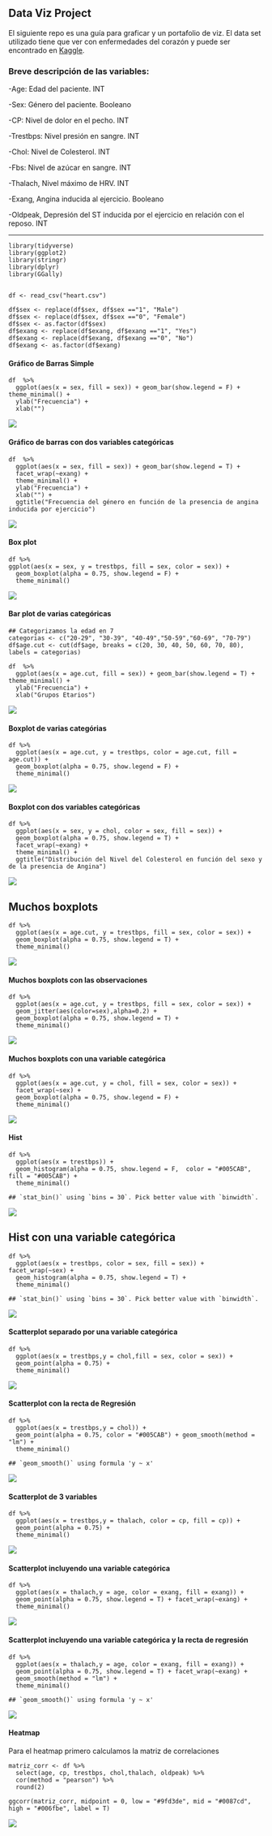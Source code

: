 

Data Viz Project
----------------

El siguiente repo es una guía para graficar y un portafolio de viz. El
data set utilizado tiene que ver con enfermedades del corazón y puede
ser encontrado en
[Kaggle](https://www.kaggle.com/ronitf/heart-disease-uci).

### Breve descripción de las variables:

-Age: Edad del paciente. INT

-Sex: Género del paciente. Booleano

-CP: Nivel de dolor en el pecho. INT

-Trestbps: Nivel presión en sangre. INT

-Chol: Nivel de Colesterol. INT

-Fbs: Nivel de azúcar en sangre. INT

-Thalach, Nivel máximo de HRV. INT

-Exang, Angina inducida al ejercicio. Booleano

-Oldpeak, Depresión del ST inducida por el ejercicio en relación con el
reposo. INT

------------------------------------------------------------------------

    library(tidyverse)
    library(ggplot2)
    library(stringr)
    library(dplyr)
    library(GGally)


    df <- read_csv("heart.csv")
    
    df$sex <- replace(df$sex, df$sex =="1", "Male")
    df$sex <- replace(df$sex, df$sex =="0", "Female")
    df$sex <- as.factor(df$sex)
    df$exang <- replace(df$exang, df$exang =="1", "Yes")
    df$exang <- replace(df$exang, df$exang =="0", "No")
    df$exang <- as.factor(df$exang)

#### Gráfico de Barras Simple

    df  %>%
      ggplot(aes(x = sex, fill = sex)) + geom_bar(show.legend = F) + theme_minimal() + 
      ylab("Frecuencia") +
      xlab("")

![](README_files/figure-markdown_strict/unnamed-chunk-3-1.png)

#### Gráfico de barras con dos variables categóricas

    df  %>%
      ggplot(aes(x = sex, fill = sex)) + geom_bar(show.legend = T) + 
      facet_wrap(~exang) +
      theme_minimal() + 
      ylab("Frecuencia") +
      xlab("") +
      ggtitle("Frecuencia del género en función de la presencia de angina inducida por ejercicio")

![](README_files/figure-markdown_strict/unnamed-chunk-4-1.png)

#### Box plot

    df %>%
    ggplot(aes(x = sex, y = trestbps, fill = sex, color = sex)) + 
      geom_boxplot(alpha = 0.75, show.legend = F) + 
      theme_minimal()

![](README_files/figure-markdown_strict/unnamed-chunk-5-1.png)

    

#### Bar plot de varias categóricas

    ## Categorizamos la edad en 7 
    categorias <- c("20-29", "30-39", "40-49","50-59","60-69", "70-79")
    df$age.cut <- cut(df$age, breaks = c(20, 30, 40, 50, 60, 70, 80), labels = categorias)

    df  %>%
      ggplot(aes(x = age.cut, fill = sex)) + geom_bar(show.legend = T) + theme_minimal() + 
      ylab("Frecuencia") +
      xlab("Grupos Etarios")

![](README_files/figure-markdown_strict/unnamed-chunk-7-1.png)

#### Boxplot de varias categórias

    df %>%
      ggplot(aes(x = age.cut, y = trestbps, color = age.cut, fill = age.cut)) + 
      geom_boxplot(alpha = 0.75, show.legend = F) + 
      theme_minimal()

![](README_files/figure-markdown_strict/unnamed-chunk-8-1.png)

#### Boxplot con dos variables categóricas

    df %>%
      ggplot(aes(x = sex, y = chol, color = sex, fill = sex)) + 
      geom_boxplot(alpha = 0.75, show.legend = T) +
      facet_wrap(~exang) +
      theme_minimal() +
      ggtitle("Distribución del Nivel del Colesterol en función del sexo y de la presencia de Angina")

![](README_files/figure-markdown_strict/unnamed-chunk-9-1.png)

Muchos boxplots
---------------

    df %>%
      ggplot(aes(x = age.cut, y = trestbps, fill = sex, color = sex)) + 
      geom_boxplot(alpha = 0.75, show.legend = T) + 
      theme_minimal()

![](README_files/figure-markdown_strict/unnamed-chunk-10-1.png)

#### Muchos boxplots con las observaciones

    df %>%
      ggplot(aes(x = age.cut, y = trestbps, fill = sex, color = sex)) + 
      geom_jitter(aes(color=sex),alpha=0.2) +
      geom_boxplot(alpha = 0.75, show.legend = T) + 
      theme_minimal()

![](README_files/figure-markdown_strict/unnamed-chunk-11-1.png)

#### Muchos boxplots con una variable categórica

    df %>%
      ggplot(aes(x = age.cut, y = chol, fill = sex, color = sex)) + 
      facet_wrap(~sex) +
      geom_boxplot(alpha = 0.75, show.legend = F) + 
      theme_minimal()

![](README_files/figure-markdown_strict/unnamed-chunk-12-1.png)

#### Hist

    df %>%
      ggplot(aes(x = trestbps)) +
      geom_histogram(alpha = 0.75, show.legend = F,  color = "#005CAB", fill = "#005CAB") + 
      theme_minimal()

    ## `stat_bin()` using `bins = 30`. Pick better value with `binwidth`.

![](README_files/figure-markdown_strict/unnamed-chunk-13-1.png)

Hist con una variable categórica
--------------------------------

    df %>%
      ggplot(aes(x = trestbps, color = sex, fill = sex)) + facet_wrap(~sex) +
      geom_histogram(alpha = 0.75, show.legend = T) + 
      theme_minimal()

    ## `stat_bin()` using `bins = 30`. Pick better value with `binwidth`.

![](README_files/figure-markdown_strict/unnamed-chunk-14-1.png)

#### Scatterplot separado por una variable categórica

    df %>%
      ggplot(aes(x = trestbps,y = chol,fill = sex, color = sex)) + 
      geom_point(alpha = 0.75) +
      theme_minimal()

![](README_files/figure-markdown_strict/unnamed-chunk-15-1.png)

#### Scatterplot con la recta de Regresión

    df %>%
      ggplot(aes(x = trestbps,y = chol)) + 
      geom_point(alpha = 0.75, color = "#005CAB") + geom_smooth(method = "lm") +
      theme_minimal()

    ## `geom_smooth()` using formula 'y ~ x'

![](README_files/figure-markdown_strict/unnamed-chunk-16-1.png)

#### Scatterplot de 3 variables

    df %>%
      ggplot(aes(x = trestbps,y = thalach, color = cp, fill = cp)) + 
      geom_point(alpha = 0.75) + 
      theme_minimal()

![](README_files/figure-markdown_strict/unnamed-chunk-17-1.png)

#### Scatterplot incluyendo una variable categórica

    df %>%
      ggplot(aes(x = thalach,y = age, color = exang, fill = exang)) + 
      geom_point(alpha = 0.75, show.legend = T) + facet_wrap(~exang) +
      theme_minimal()

![](README_files/figure-markdown_strict/unnamed-chunk-18-1.png)

#### Scatterplot incluyendo una variable categórica y la recta de regresión

    df %>%
      ggplot(aes(x = thalach,y = age, color = exang, fill = exang)) + 
      geom_point(alpha = 0.75, show.legend = T) + facet_wrap(~exang) + 
      geom_smooth(method = "lm") +
      theme_minimal()

    ## `geom_smooth()` using formula 'y ~ x'

![](README_files/figure-markdown_strict/unnamed-chunk-19-1.png)

#### Heatmap

Para el heatmap primero calculamos la matriz de correlaciones

    matriz_corr <- df %>%
      select(age, cp, trestbps, chol,thalach, oldpeak) %>%
      cor(method = "pearson") %>%
      round(2)

    ggcorr(matriz_corr, midpoint = 0, low = "#9fd3de", mid = "#0087cd", high = "#006fbe", label = T)

![](README_files/figure-markdown_strict/unnamed-chunk-21-1.png)
